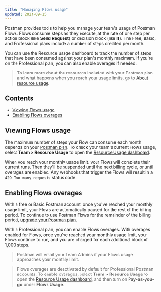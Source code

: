 ```yaml
---
title: "Managing Flows usage"
updated: 2023-09-15
---
```


Postman provides tools to help you manage your team's usage of Postman Flows. Flows consume steps as they execute, at the rate of one step per action block (like **Send Request**) or decision block (like **If**). The Free, Basic, and Professional plans include a number of steps credited per month.

You can use the [Resource usage dashboard](https://go.postman.co/usage) to track the number of steps that have been consumed against your plan's monthly maximum. If you're on the Professional plan, you can also enable overages if needed.

> To learn more about the resources included with your Postman plan and what happens when you reach your usage limits, go to [About resource usage](/docs/billing/resource-usage/).

## Contents

* [Viewing Flows usage](#viewing-flows-usage)
* [Enabling Flows overages](#enabling-flows-overages)

## Viewing Flows usage

The maximum number of steps your Flow can consume each month depends on your [Postman plan](https://www.postman.com/pricing/). To check your team's current Flows usage, select **Team > Resource Usage** to open the [Resource Usage dashboard](https://go.postman.co/usage).

When you reach your monthly usage limit, your Flows will complete their current runs. Then they'll be suspended until the next billing cycle, or until overages are enabled. Any webhooks that trigger the Flows will result in a `429 Too many requests` status code.

## Enabling Flows overages

With a free or Basic Postman account, once you've reached your monthly usage limit, your Flows are automatically paused for the rest of the billing period. To continue to use Postman Flows for the remainder of the billing period, [upgrade your Postman plan](https://go.postman.co/purchase).

With a Professional plan, you can enable Flows overages. With overages enabled for Flows, once you've reached your monthly usage limit, your Flows continue to run, and you are charged for each additional block of 1,000 steps.

> Postman will email your Team Admins if your Flows usage approaches your monthly limit.
<!-- -->
> Flows overages are deactivated by default for Professional Postman accounts. To enable overages, select **Team > Resource Usage** to open the [Resource Usage dashboard](https://go.postman.co/usage), and then turn on **Pay-as-you-go** under **Flows Usage**.
